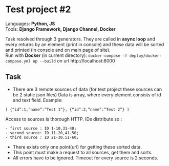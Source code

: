 Test project #2
=================
Languages: **Python, JS**  
Tools: **Django Framework, Django Channel, Docker**

Task resolved through 3 generators.
They are called in **async loop** and every returns by an element (print in console)
and these data will be sorted and printed (in console and on main page of site).  
Run with **Docker** (in current directory):  `docker-compose -f deploy/docker-compose.yml up --build` 
on url http://localhost:8000

Task
---------------
- There are 3 remote sources of data
(for test project these sources can be 2 static json files)
Data is array, where every element consists of id and text field.
Example:
```
[ {“id”:1,”name”:”Test 1”}, {“id”:2,”name”:”Test 2”} ]
```
Access to sources is thorough HTTP.
IDs distribute so :

```
- first source : ID 1-10,31-40;
- second source: ID 11-20,41-50;
- third source : ID 21-30,51-60;
```

- There exists only one point(url) for getting these sorted data.
- This point must make a request to all sources, get them and sorts.
- All errors have to be ignored. Timeout for every source is 2 seconds.